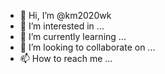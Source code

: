 - 👋 Hi, I’m @km2020wk
- 👀 I’m interested in ...
- 🌱 I’m currently learning ...
- 💞️ I’m looking to collaborate on ...
- 📫 How to reach me ...

<!---
km2020wk/km2020wk is a ✨ special ✨ repository because its `README.md` (this file) appears on your GitHub profile.
You can click the Preview link to take a look at your changes.
--->

